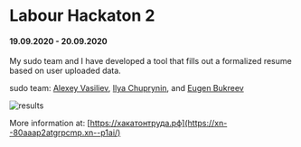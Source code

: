 # Labour Hackaton 2
#### 19.09.2020 - 20.09.2020

My sudo team and I have developed a tool that fills out a formalized resume based on user uploaded data.

sudo team: [Alexey Vasiliev](https://github.com/vasilievan), [Ilya Chuprynin](https://github.com/Valaubr), and [Eugen Bukreev](https://github.com/eugenpolytechnic)

![results](https://github.com/eugenpolytechnic/hackatons/blob/master/LabourHackaton2/diploma.jpeg)

More information at: [https://хакатонтруда.рф](https://xn--80aaap2atgrpcmp.xn--p1ai/)
